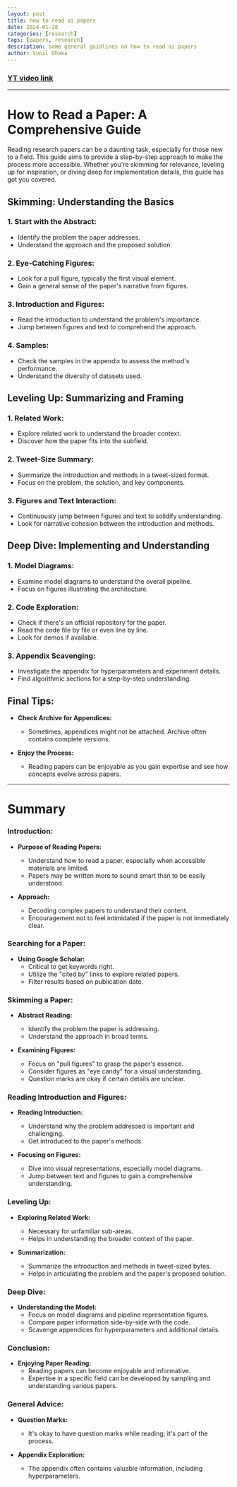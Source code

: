 ```yaml
---
layout: post
title: how to read ai papers 
date: 2024-01-28
categories: [research]
tags: [papers, research]
description: some general guidlines on how to read ai papers
author: Sunil Dhaka
---
```


### [YT video link](https://www.youtube.com/watch?v=ReIZgbCwfg0)

---

# How to Read a Paper: A Comprehensive Guide

Reading research papers can be a daunting task, especially for those new to a field. This guide aims to provide a step-by-step approach to make the process more accessible. Whether you're skimming for relevance, leveling up for inspiration, or diving deep for implementation details, this guide has got you covered.

## Skimming: Understanding the Basics

### 1. **Start with the Abstract:**
   - Identify the problem the paper addresses.
   - Understand the approach and the proposed solution.

### 2. **Eye-Catching Figures:**
   - Look for a pull figure, typically the first visual element.
   - Gain a general sense of the paper's narrative from figures.

### 3. **Introduction and Figures:**
   - Read the introduction to understand the problem's importance.
   - Jump between figures and text to comprehend the approach.

### 4. **Samples:**
   - Check the samples in the appendix to assess the method's performance.
   - Understand the diversity of datasets used.

## Leveling Up: Summarizing and Framing

### 1. **Related Work:**
   - Explore related work to understand the broader context.
   - Discover how the paper fits into the subfield.

### 2. **Tweet-Size Summary:**
   - Summarize the introduction and methods in a tweet-sized format.
   - Focus on the problem, the solution, and key components.

### 3. **Figures and Text Interaction:**
   - Continuously jump between figures and text to solidify understanding.
   - Look for narrative cohesion between the introduction and methods.

## Deep Dive: Implementing and Understanding

### 1. **Model Diagrams:**
   - Examine model diagrams to understand the overall pipeline.
   - Focus on figures illustrating the architecture.

### 2. **Code Exploration:**
   - Check if there's an official repository for the paper.
   - Read the code file by file or even line by line.
   - Look for demos if available.

### 3. **Appendix Scavenging:**
   - Investigate the appendix for hyperparameters and experiment details.
   - Find algorithmic sections for a step-by-step understanding.

## Final Tips:

- **Check Archive for Appendices:**
  - Sometimes, appendices might not be attached. Archive often contains complete versions.

- **Enjoy the Process:**
  - Reading papers can be enjoyable as you gain expertise and see how concepts evolve across papers.

---

# Summary

### Introduction:

- **Purpose of Reading Papers:**
  - Understand how to read a paper, especially when accessible materials are limited.
  - Papers may be written more to sound smart than to be easily understood.

- **Approach:**
  - Decoding complex papers to understand their content.
  - Encouragement not to feel intimidated if the paper is not immediately clear.

### Searching for a Paper:

- **Using Google Scholar:**
  - Critical to get keywords right.
  - Utilize the "cited by" links to explore related papers.
  - Filter results based on publication date.

### Skimming a Paper:

- **Abstract Reading:**
  - Identify the problem the paper is addressing.
  - Understand the approach in broad terms.

- **Examining Figures:**
  - Focus on "pull figures" to grasp the paper's essence.
  - Consider figures as "eye candy" for a visual understanding.
  - Question marks are okay if certain details are unclear.

### Reading Introduction and Figures:

- **Reading Introduction:**
  - Understand why the problem addressed is important and challenging.
  - Get introduced to the paper's methods.

- **Focusing on Figures:**
  - Dive into visual representations, especially model diagrams.
  - Jump between text and figures to gain a comprehensive understanding.

### Leveling Up:

- **Exploring Related Work:**
  - Necessary for unfamiliar sub-areas.
  - Helps in understanding the broader context of the paper.

- **Summarization:**
  - Summarize the introduction and methods in tweet-sized bytes.
  - Helps in articulating the problem and the paper's proposed solution.

### Deep Dive:

- **Understanding the Model:**
  - Focus on model diagrams and pipeline representation figures.
  - Compare paper information side-by-side with the code.
  - Scavenge appendices for hyperparameters and additional details.

### Conclusion:

- **Enjoying Paper Reading:**
  - Reading papers can become enjoyable and informative.
  - Expertise in a specific field can be developed by sampling and understanding various papers.

### General Advice:

- **Question Marks:**
  - It's okay to have question marks while reading; it's part of the process.
  
- **Appendix Exploration:**
  - The appendix often contains valuable information, including hyperparameters.